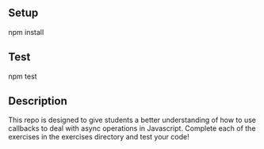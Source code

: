 ## Setup
npm install

## Test
npm test

## Description
This repo is designed to give students a better understanding of how to use callbacks to deal with async operations in Javascript. Complete each of the exercises in the exercises directory and test your code!